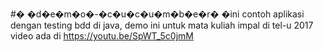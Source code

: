 #� �d�e�m�o�-�c�u�c�u�m�b�e�r�
�ini contoh aplikasi dengan testing bdd di java, demo ini untuk mata kuliah impal di tel-u 2017
video ada di https://youtu.be/SpWT_5c0jmM
